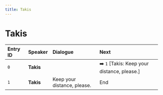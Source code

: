 ```yaml
---
title: Takis
---
```


# Takis


| Entry ID | Speaker | Dialogue | Next |
| :------- | :------ | :------- | :------------ |
| `0` | **Takis** |  | ➡️ `1` \[Takis: Keep your distance, please\.\] |
| `1` | **Takis** | Keep your distance, please\. | End |
